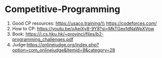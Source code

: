 # Competitive-Programming
1. Good CP resources:
  https://usaco.training/\\
  https://codeforces.com/
3. How to CP: https://youtu.be/xAeiXy8-9Y8?si=MkTGexfdNaWpXVow
4. Book: https://i.cs.hku.hk/~provinci/files/b2-programming_challenges.pdf
5. Judge:https://onlinejudge.org/index.php?option=com_onlinejudge&Itemid=8&category=28
